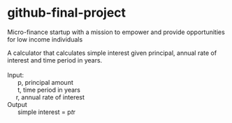# github-final-project
Micro-finance startup with a mission to empower and provide opportunities for low income individuals<br>

A calculator that calculates simple interest given principal, annual rate of interest and time period in years.<br>
<br>
Input:<br>
&nbsp; &nbsp; &nbsp; p, principal amount<br>
&nbsp; &nbsp; &nbsp; t, time period in years<br>
&nbsp; &nbsp; &nbsp;r, annual rate of interest<br>
Output<br>
&nbsp; &nbsp; &nbsp; simple interest = p*t*r
